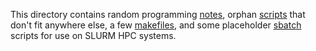 This directory contains random programming [notes](notes), orphan [scripts](scripts) that don't fit anywhere else, a few [makefiles](makefiles), and some placeholder [sbatch](sbatch) scripts for use on SLURM HPC systems.
